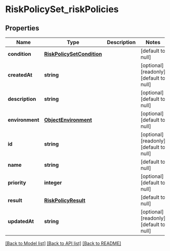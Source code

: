 # RiskPolicySet_riskPolicies

## Properties
Name | Type | Description | Notes
------------ | ------------- | ------------- | -------------
**condition** | [**RiskPolicySetCondition**](RiskPolicySetCondition.md) |  | [default to null]
**createdAt** | **string** |  | [optional] [readonly] [default to null]
**description** | **string** |  | [optional] [default to null]
**environment** | [**ObjectEnvironment**](ObjectEnvironment.md) |  | [optional] [default to null]
**id** | **string** |  | [optional] [readonly] [default to null]
**name** | **string** |  | [default to null]
**priority** | **integer** |  | [optional] [default to null]
**result** | [**RiskPolicyResult**](RiskPolicyResult.md) |  | [default to null]
**updatedAt** | **string** |  | [optional] [readonly] [default to null]

[[Back to Model list]](../README.md#documentation-for-models) [[Back to API list]](../README.md#documentation-for-api-endpoints) [[Back to README]](../README.md)


